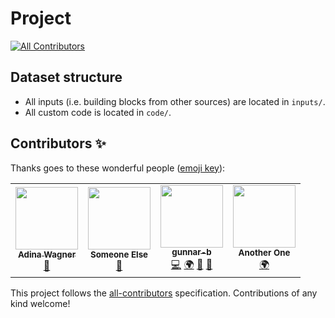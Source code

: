 # Project <insert name>
<!-- ALL-CONTRIBUTORS-BADGE:START - Do not remove or modify this section -->
[![All Contributors](https://img.shields.io/badge/all_contributors-4-orange.svg?style=flat-square)](#contributors-)
<!-- ALL-CONTRIBUTORS-BADGE:END -->

## Dataset structure

- All inputs (i.e. building blocks from other sources) are located in
  `inputs/`.
- All custom code is located in `code/`.

## Contributors ✨

Thanks goes to these wonderful people ([emoji key](https://allcontributors.org/docs/en/emoji-key)):

<!-- ALL-CONTRIBUTORS-LIST:START - Do not remove or modify this section -->
<!-- prettier-ignore-start -->
<!-- markdownlint-disable -->
<table>
  <tr>
    <td align="center"><a href="http://www.adina-wagner.com"><img src="https://avatars1.githubusercontent.com/u/29738718?v=4" width="100px;" alt=""/><br /><sub><b>Adina Wagner</b></sub></a><br /><a href="#ideas-adswa" title="Ideas, Planning, & Feedback">🤔</a></td>
    <td align="center"><img src="https://github.com/identicons/someone.png" width="100px;" alt=""/><br /><sub><b>Someone Else</b></sub><br /><a href="#ideas" title="Ideas, Planning, & Feedback">🤔</a></td>
    <td align="center"><a href="https://github.com/gunnar-b"><img src="https://avatars3.githubusercontent.com/u/52134678?v=4" width="100px;" alt=""/><br /><sub><b>gunnar-b</b></sub></a><br /><a href="https://github.com/adswa/myanalysis/commits?author=gunnar-b" title="Code">💻</a> <a href="#translation-gunnar-b" title="Translation">🌍</a> <a href="https://github.com/adswa/myanalysis/issues?q=author%3Agunnar-b" title="Bug reports">🐛</a> <a href="#maintenance-gunnar-b" title="Maintenance">🚧</a></td>
    <td align="center"><img src="https://github.com/identicons/someone.png" width="100px;" alt=""/><br /><sub><b>Another One</b></sub><br /><a href="#translation" title="Translation">🌍</a></td>
  </tr>
</table>

<!-- markdownlint-enable -->
<!-- prettier-ignore-end -->
<!-- ALL-CONTRIBUTORS-LIST:END -->

This project follows the [all-contributors](https://github.com/all-contributors/all-contributors) specification. Contributions of any kind welcome!